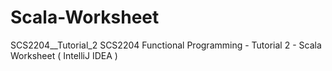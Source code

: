 # Scala-Worksheet
SCS2204__Tutorial_2
SCS2204 Functional Programming - Tutorial 2 - Scala Worksheet ( IntelliJ IDEA )
